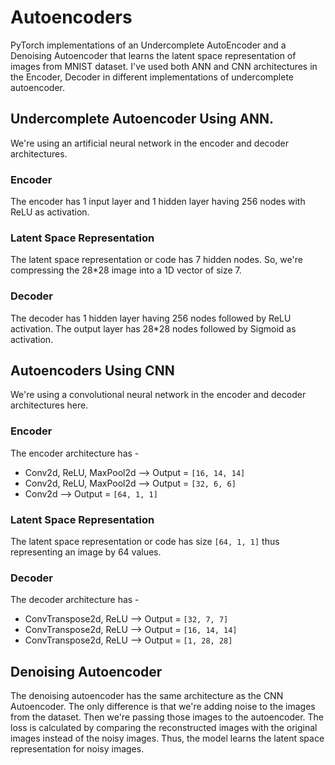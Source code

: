 # Autoencoders
PyTorch implementations of an Undercomplete AutoEncoder and a Denoising Autoencoder that learns the latent space representation of images from MNIST dataset. I've used both ANN and CNN architectures in the Encoder, Decoder in different implementations of undercomplete autoencoder. 

## Undercomplete Autoencoder Using ANN.
We're using an artificial neural network in the encoder and decoder architectures.

### Encoder 
The encoder has 1 input layer and 1 hidden layer having 256 nodes with ReLU as activation.

### Latent Space Representation
The latent space representation or code has 7 hidden nodes. So, we're compressing the 28*28 image into a 1D vector of size 7.

### Decoder
The decoder has 1 hidden layer having 256 nodes followed by ReLU activation. The output layer has 28*28 nodes followed by Sigmoid as activation.

## Autoencoders Using CNN
We're using a convolutional neural network in the encoder and decoder architectures here.

### Encoder
The encoder architecture has -
- Conv2d, ReLU, MaxPool2d --> Output = `[16, 14, 14]`
- Conv2d, ReLU, MaxPool2d --> Output = `[32, 6, 6]`
- Conv2d --> Output = `[64, 1, 1]`

### Latent Space Representation
The latent space representation or code has size `[64, 1, 1]` thus representing an image by 64 values.

### Decoder
The decoder architecture has -
- ConvTranspose2d, ReLU --> Output = `[32, 7, 7]`
- ConvTranspose2d, ReLU --> Output = `[16, 14, 14]`
- ConvTranspose2d, ReLU --> Output = `[1, 28, 28]`

## Denoising Autoencoder
The denoising autoencoder has the same architecture as the CNN Autoencoder. The only difference is that we're adding noise to the images from the dataset. Then we're passing those images to the autoencoder. The loss is calculated by comparing the reconstructed images with the original images instead of the noisy images. Thus, the model learns the latent space representation for noisy images. 
